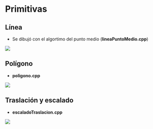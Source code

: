 # Primitivas

## Línea
- Se dibujó con el algortimo del punto medio (**lineaPuntoMedio.cpp**)

![](https://raw.githubusercontent.com/kevin-salazar/computacionGrafica/master/primitivas/imagenes/linea.png)

## Polígono
- **poligono.cpp**

![](https://raw.githubusercontent.com/kevin-salazar/computacionGrafica/master/primitivas/imagenes/poligono.png)

## Traslación y escalado
- **escaladoTraslacion.cpp**

![](https://raw.githubusercontent.com/kevin-salazar/computacionGrafica/master/primitivas/imagenes/escaladoTraslacion.png)
